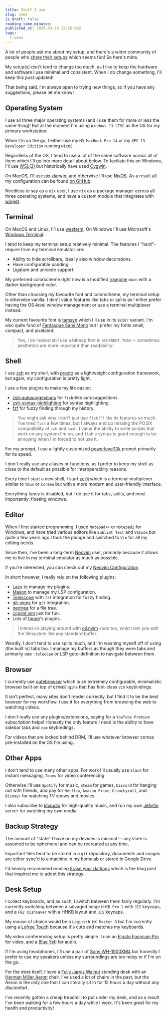 ```yaml
---
title: Stuff I use
slug: uses
is_draft: false
reading_time_minutes:
published_at: 2025-03-29 12:25:06Z
tags:
  - uses
---
```


A lot of people ask me about my setup, and there's a wider community of people who [share their setups](https://uses.tech/) which seems fun! So here's mine.

My setup(s) don't tend to change too much, as I like to keep the hardware and software I use minimal and consistent. When I do change something, I'll keep this post updated!

That being said, I'm always open to trying new things, so if you have any suggestions, please let me know!

## Operating System

I use all three major operating systems (and I use them for more or less the same thing)! But at the moment I'm using `Windows 11 LTSC` as the OS for my primary workstation.

When I'm on the go, I either use my `M3 MacBook Pro 14` or my `XPS 13 Developer Edition` running `NixOS`.

Regardless of the OS, I tend to use a lot of the same software across all of them which I'll go into more detail about below. To faciliate this on Windows, I'll use [WSL\(2\)](https://docs.microsoft.com/en-us/windows/wsl/) but historically have used [Cygwin](https://www.cygwin.com/).

On MacOS, I'll use [nix-darwin](https://github.com/nix-darwin/nix-darwin), and otherwise I'll use [NixOS](https://nixos.org/). As a result all my configuration can be found [on GitHub](https://github.com/vereis/nix-config).

Needless to say as a `nix` user, I use `nix` as a package manager across all three operating systems, and have a custom module that integrates with [winget](https://github.com/microsoft/winget-cli).

## Terminal

On MacOS and Linux, I'll use [wezterm](https://wezterm.org). On Windows I'll use Microsoft's [Windows Terminal](https://github.com/microsoft/terminal).

I tend to keep my terminal setup relatively minimal. The features I "hard"-require from my terminal emulator are:

- Ability to hide scrollbars, ideally also window decorations.
- Have configurable padding.
- Ligature and unicode support.

My preferred colorscheme right now is a modified [rosepine](https://rosepinetheme.com/) `main` with a darker background color.

Other than choosing my favourite font and colorscheme, my terminal setup is otherwise vanilla. I don't value features like tabs or splits as I either prefer having the OS-level window management or use a terminal multiplexer instead.

My current favourite font is [tamsyn](http://www.fial.com/~scott/tamsyn-font/) which I'll use in its `8x16r` variant. I'm also quite fond of [Fantasque Sans Mono](https://github.com/belluzj/fantasque-sans) but I prefer my fonts small, compact, and pixelated.

> Yes, I do indeed still use a bitmap font in `$CURRENT_YEAR` -- sometimes aesthetics are more important than readability!

## Shell

I use [zsh](https://www.zsh.org/) as my shell, with [prezto](https://github.com/sorin-ionescu/prezto) as a lightweight configuration framework, but again, my configuration is pretty light.

I use a few plugins to make my life easier:

- [zsh-autosuggestions](https://github.com/zsh-users/zsh-autosuggestions) for `fish`-like autosuggestions.
- [zsh-syntax-highlighting](https://github.com/zsh-users/zsh-syntax-highlighting) for syntax highlighting.
- [fzf](https://github.com/junegunn/fzf) for fuzzy finding through my history.

> You might ask why I don't just use `fish` if I like its features so much. I've tried `fish` a few times, but I always end up missing the POSIX compatibility of `zsh` and `bash`.
> I value the ability to write scripts that work on any system I'm on, and `fish`'s syntax is good enough to be annoying when I'm forced to not use it.

For my prompt, I use a lightly customized [powerlevel10k](https://github.com/romkatv/powerlevel10k) prompt primarily for its speed.

I don't really use any aliases or functions, as I prefer to keep my shell as close to the default as possible for interoperability reasons.

Every time I start a new shell, I start [zellij](https://zellij.dev/) which is a terminal multiplexer similar to `tmux` or `screen` but with a more modern and user-friendly interface.

Everything fancy is disabled, but I do use it for tabs, splits, and most importantly: floating windows.

## Editor

When I first started programming, I used `Notepad++` or `Notepad2` for Windows, and have tried various editors like `Sublimt Text` and `VSCode` but quite a few years ago I took the plunge and switched to `Vim` for all my editing needs.

Since then, I've been a long-term [Neovim](https://neovim.io/) user, primarily because it allows me to live in my terminal emulator as much as possible.

If you're interested, you can check out my [Neovim Configuration](https://github.com/vereis/nix-config/tree/master/modules/home/neovim/lua).

In short however, I really rely on the following plugins:

- [Lazy](https://github.com/folke/lazy.nvim) to manage my plugins.
- [Mason](https://github.com/williamboman/mason-lspconfig.nvim) to manage my LSP configuration.
- [Telescope](https://github.com/nvim-telescope/telescope.nvim) with `fzf` integration for fuzzy finding.
- [git-signs](https://github.com/lewis6991/gitsigns.nvim) for `git` integration.
- [neotree](https://github.com/nvim-neo-tree/neo-tree.nvim) for a file tree.
- [copilot.vim](https://github.com/github/copilot.vim) just for fun.
- Lots of [tpope](https://github.com/tpope)'s plugins.

> I intend on playing around with [oil.nvim](https://github.com/stevearc/oil.nvim) soon too, which lets you edit the filesystem like any standard buffer.

Weirdly, I don't tend to use splits much, and I'm weaning myself off of using (the built in) tabs too. I manage my buffers as though they were tabs and primarily use `:telecope` or LSP goto-definition to navigate between them.

## Browser

I currently use [qutebrowser](https://www.qutebrowser.org/) which is an extremely configurable, minimalistic browser built on top of `QtWebEngine` that has first-class `vim` keybindings.

It isn't perfect, many sites don't render correctly, but I find it to be the best browser for my workflow. I use it for everything from browsing the web to watching videos.

I don't really use any plugins/extensions, paying for a `YouTube Premium` subscription helps! Honestly the only feature I need is the ability to have sidebar tabs and `vim` keybindings.

For videos that are locked behind DRM, I'll use whatever browser comes pre-installed on the OS I'm using.

## Other Apps

I don't tend to use many other apps. For work I'll usually use `Slack` for instant messaging, `Teams` for video conferencing.

Otherwise I'll use `Spotify` for music, `Steam` for games, `Discord` for hanging out with friends, and pay for `Netflix`, `Amazon Prime`, `Crunchyroll`, and `Disney+` for watching TV shows and movies.

I also subscribe to [khaudio](https://khaudio.com/) for high-quality music, and run my own [Jellyfin](https://jellyfin.org/) server for watching my own media.

## Backup Strategy

The amount of "state" I have on my devices is minimal -- any state is assumed to be ephemeral and can be recreated at any time.

Important files tend to be stored in a `git` repository, documents and images are either sync'd to a machine in my homelab or stored in Google Drive.

I'd heavily recommend reading [Erase your darlings](https://grahamc.com/blog/erase-your-darlings/) which is the blog post that inspired me to adopt this strategy.

## Desk Setup

I collect keyboards, and as such, I switch between them fairly regularly. I'm currently switching between a salvaged beige `HHKB Pro 2` with `JIS` keycaps, and a `F62 Kishsaver` with a HHKB layout and `JIS` keycaps.

My mouse of choice would be a `Logitech MX Master 3` but I'm currently using a [Lofree Touch](https://www.lofree.co/products/lofree-touch-pbt-wireless-mouse) because it's cute and matches my keyboards.

My video conferencing setup is pretty simple. I use an [Elgato Facecam Pro](https://www.elgato.com/en/gaming/facecam) for video, and a [Blue Yeti](https://www.bluedesigns.com/products/yeti/) for audio.

If I'm using headphones, I'll use a pair of [Sony WH-1000XM4](https://www.sony.co.uk/electronics/headband-headphones/wh-1000xm4) but honestly I prefer to use my speakers unless my surroundings are too noisy or if I'm on the go.

For the desk itself, I have a [Fully Jarvis Walnut](https://www.fully.com/jarvis-adjustable-height-desk-bamboo.html) standing desk with an [Herman Miller Aeron](https://www.hermanmiller.com/products/seating/office-chairs/aeron-chairs/) chair. I've used a lot of chairs in the past, but the Aeron is the only one that I can literally sit in for 12 hours a day without any discomfort.

I've recently gotten a cheap treadmill to put under my desk, and as a result I've been walking for a few hours a day while I work. It's been great for my health and productivity!

